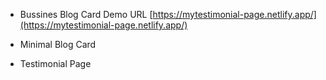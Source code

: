 - Bussines Blog Card
  Demo URL [https://mytestimonial-page.netlify.app/](https://mytestimonial-page.netlify.app/)
  
- Minimal Blog Card
- Testimonial Page

